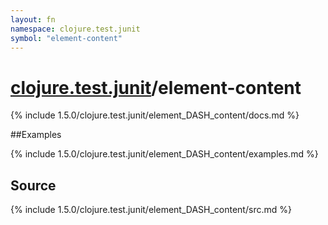 ```yaml
---
layout: fn
namespace: clojure.test.junit
symbol: "element-content"
---
```


# [clojure.test.junit](../)/element-content

{% include 1.5.0/clojure.test.junit/element_DASH_content/docs.md %}

##Examples

{% include 1.5.0/clojure.test.junit/element_DASH_content/examples.md %}
## Source
{% include 1.5.0/clojure.test.junit/element_DASH_content/src.md %}


